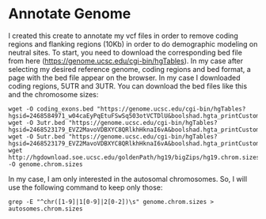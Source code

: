 # Annotate Genome
I created this create to annotate my vcf files in order to remove coding regions and flanking regions (10Kb) in order to do demographic modeling on neutral sites.
To start, you need to download the corresponding bed file from here (https://genome.ucsc.edu/cgi-bin/hgTables). In my case after selecting my desired reference genome, coding regions and bed format, a page with the bed file appear on the browser. In my case I downloaded coding regions, 5UTR and 3UTR. You can download the bed files like this and the chromosome sizes:

```
wget -O coding_exons.bed "https://genome.ucsc.edu/cgi-bin/hgTables?hgsid=2468584971_w04caEyPqEtuFSwSq503otVCTDlU&boolshad.hgta_printCustomTrackHeaders=0&hgta_ctName=tb_knownGene&hgta_ctDesc=table+browser+query+on+knownGene&hgta_ctVis=pack&hgta_ctUrl=&fbUpBases=200&fbExonBases=0&fbIntronBases=0&fbQual=cds&fbDownBases=200&hgta_doGetBed=get+BED"
wget -O 3utr.bed "https://genome.ucsc.edu/cgi-bin/hgTables?hgsid=2468523179_EVZ2MavoVDBXYC8QRlkhHknaI6vA&boolshad.hgta_printCustomTrackHeaders=0&hgta_ctName=tb_knownGene&hgta_ctDesc=table+browser+query+on+knownGene&hgta_ctVis=pack&hgta_ctUrl=&fbUpBases=200&fbExonBases=0&fbIntronBases=0&fbQual=utr3&fbDownBases=200&hgta_doGetBed=get+BED"
wget -O 5utr.bed "https://genome.ucsc.edu/cgi-bin/hgTables?hgsid=2468523179_EVZ2MavoVDBXYC8QRlkhHknaI6vA&boolshad.hgta_printCustomTrackHeaders=0&hgta_ctName=tb_knownGene&hgta_ctDesc=table+browser+query+on+knownGene&hgta_ctVis=pack&hgta_ctUrl=&fbUpBases=200&fbExonBases=0&fbIntronBases=0&fbQual=utr5&fbDownBases=200&hgta_doGetBed=get+BED"
wget http://hgdownload.soe.ucsc.edu/goldenPath/hg19/bigZips/hg19.chrom.sizes -O genome.chrom.sizes

```

In my case, I am only interested in the autosomal chromosomes. So, I will use the following command to keep only those:
```
grep -E "^chr([1-9]|1[0-9]|2[0-2])\s" genome.chrom.sizes > autosomes.chrom.sizes
```
